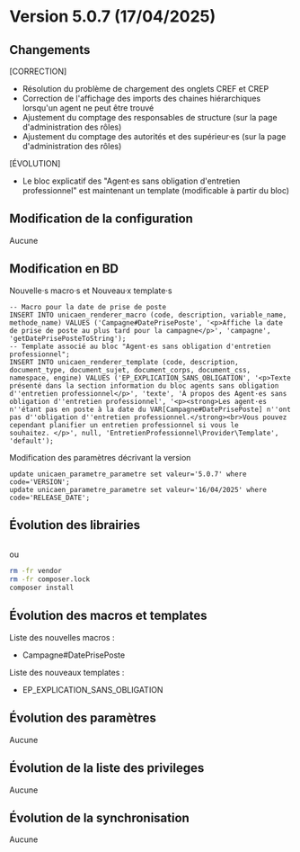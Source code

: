 # Version 5.0.7 (17/04/2025) 

## Changements 

[CORRECTION]
* Résolution du problème de chargement des onglets CREF et CREP
* Correction de l'affichage des imports des chaines hiérarchiques lorsqu'un agent ne peut être trouvé
* Ajustement du comptage des responsables de structure (sur la page d'administration des rôles) 
* Ajustement du comptage des autorités et des supérieur·es (sur la page d'administration des rôles) 

[ÉVOLUTION]
* Le bloc explicatif des "Agent·es sans obligation d'entretien professionnel" est maintenant un template (modificable à partir du bloc)

## Modification de la configuration

Aucune

## Modification en BD

Nouvelle·s macro·s et Nouveau·x template·s 
```postgresql
-- Macro pour la date de prise de poste
INSERT INTO unicaen_renderer_macro (code, description, variable_name, methode_name) VALUES ('Campagne#DatePrisePoste', '<p>Affiche la date de prise de poste au plus tard pour la campagne</p>', 'campagne', 'getDatePrisePosteToString');
-- Template associé au bloc "Agent·es sans obligation d'entretien professionnel";
INSERT INTO unicaen_renderer_template (code, description, document_type, document_sujet, document_corps, document_css, namespace, engine) VALUES ('EP_EXPLICATION_SANS_OBLIGATION', '<p>Texte présenté dans la section information du bloc agents sans obligation d''entretien professionnel</p>', 'texte', 'À propos des Agent·es sans obligation d''entretien professionnel', '<p><strong>Les agent·es n''étant pas en poste à la date du VAR[Campagne#DatePrisePoste] n''ont pas d''obligation d''entretien professionnel.</strong><br>Vous pouvez cependant planifier un entretien professionnel si vous le souhaitez. </p>', null, 'EntretienProfessionnel\Provider\Template', 'default');
```

Modification des paramètres décrivant la version
```postgresql
update unicaen_parametre_parametre set valeur='5.0.7' where code='VERSION';
update unicaen_parametre_parametre set valeur='16/04/2025' where code='RELEASE_DATE';
```

## Évolution des librairies

```bash
```

ou

```bash
rm -fr vendor
rm -fr composer.lock
composer install
```

## Évolution des macros et templates

Liste des nouvelles macros :
- Campagne#DatePrisePoste

Liste des nouveaux templates : 
- EP_EXPLICATION_SANS_OBLIGATION

## Évolution des paramètres

Aucune

## Évolution de la liste des privileges

Aucune

## Évolution de la synchronisation

Aucune